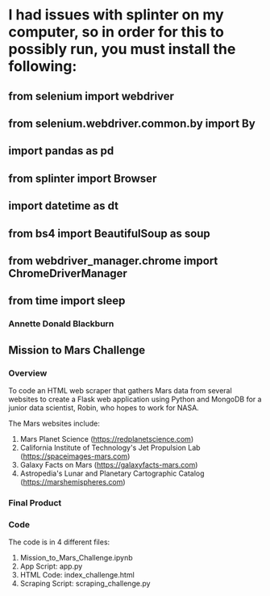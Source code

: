 # I had issues with splinter on my computer, so in order for this to possibly run, you must install the following:
## from selenium import webdriver
## from selenium.webdriver.common.by import By
## import pandas as pd
## from splinter import Browser
## import datetime as dt
## from bs4 import BeautifulSoup as soup
## from webdriver_manager.chrome import ChromeDriverManager
## from time import sleep

### Annette Donald Blackburn

## Mission to Mars Challenge

### Overview 
 To code an HTML web scraper that gathers Mars data from several websites to create a Flask web application using Python and MongoDB for a junior data scientist, Robin, who hopes to work for NASA.  

The Mars websites include:
1. Mars Planet Science (https://redplanetscience.com)
2. California Institute of Technology's Jet Propulsion Lab (https://spaceimages-mars.com)
3. Galaxy Facts on Mars (https://galaxyfacts-mars.com)
4. Astropedia's Lunar and Planetary Cartographic Catalog (https://marshemispheres.com)

### Final Product

### Code
The code is in 4 different files:
1. Mission_to_Mars_Challenge.ipynb
2. App Script: app.py
3. HTML Code: index_challenge.html
4. Scraping Script: scraping_challenge.py
